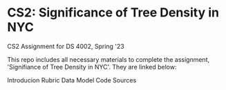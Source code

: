 # CS2: Significance of Tree Density in NYC
CS2 Assignment for DS 4002, Spring '23

This repo includes all necessary materials to complete the assignment, 'Signifiance of Tree Density in NYC'. They are linked below:

Introducion
Rubric
Data
Model Code 
Sources
